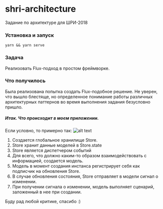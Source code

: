 # shri-architecture
Задание по архитектуре для ШРИ-2018

### Установка и запуск
```
yarn && yarn serve
```


### Задача
Реализовать Flux-подход в простом фреймворке.

### Что получилось
Была реализована попытка создать Flux-подобное решение. 
Не уверен, что вышло блестяще, но определенное понимание работы различных 
архитектурных паттернов во время выполнения задания безусловно пришло.

##### Итак. Что происходит в моем приложении.
Если условно, то примерно так:
![alt text](http://lsnq.ru/img/arch-scheme.png)

1. Создается глобальное хранилище Store.
2. Store хранит данные моделей в Store.state
3. Store является диспетчером событий
4. Для всего, что должно каким-то образом взаимодействовать с информацией,
создается модель.
5. Модель в момент создания инстанса регистрирует себя как подписчик на обновления
Store.
6. В случае обновления состояния, Store отправляет в модели сигнал о изменении.
7. При получении сигнала о изменении, модель выполняет сценарий, заложенный
в нее при создании.

Буду рад любой критике, спасибо :)